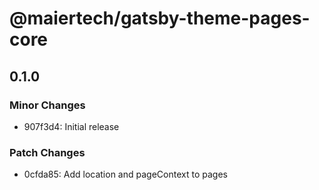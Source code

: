 # @maiertech/gatsby-theme-pages-core

## 0.1.0

### Minor Changes

- 907f3d4: Initial release

### Patch Changes

- 0cfda85: Add location and pageContext to pages
